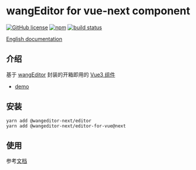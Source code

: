 # wangEditor for vue-next component

[![GitHub license](https://img.shields.io/badge/license-MIT-blue.svg)](https://github.com/facebook/react/blob/main/LICENSE) [![npm](https://img.shields.io/npm/v/@wangeditor/editor-for-vue/next.svg)](https://www.npmjs.com/package/@wangeditor/editor-for-vue/v/next) [![build status](https://github.com/wangeditor-team/wangEditor-for-vue3/actions/workflows/npm-publish.yml/badge.svg?branch=main)](https://github.com/wangeditor-team/wangEditor-for-vue3/actions)

[English documentation](./README-en.md)

## 介绍

基于 [wangEditor](https://www.wangeditor.com/) 封装的开箱即用的 [Vue3 组件](https://www.wangeditor.com/v5/for-frame.html#vue3)

- [demo](https://codesandbox.io/s/wangeditor-vue3-demo-forked-hhist5)

## 安装

```shell
yarn add @wangeditor-next/editor
yarn add @wangeditor-next/editor-for-vue@next
```

## 使用

参考[文档](https://www.wangeditor.com/v5/for-frame.html#vue3)
